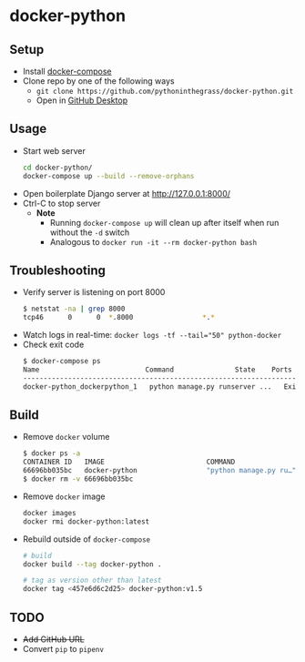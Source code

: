 # docker-python

## Setup
* Install [docker-compose](https://docs.docker.com/compose/install/)
* Clone repo by one of the following ways
    * `git clone https://github.com/pythoninthegrass/docker-python.git`
    * Open in [GitHub Desktop](x-github-client://openRepo/https://github.com/pythoninthegrass/docker-python)

## Usage
* Start web server
    ```bash
    cd docker-python/
    docker-compose up --build --remove-orphans
    ```
* Open boilerplate Django server at http://127.0.0.1:8000/
* Ctrl-C to stop server
  * **Note**
    * Running `docker-compose up` will clean up after itself when run without the `-d` switch
    * Analogous to `docker run -it --rm docker-python bash`

## Troubleshooting
* Verify server is listening on port 8000
    ```bash
    $ netstat -na | grep 8000
    tcp46      0      0  *.8000                 *.*                    LISTEN
    ```
* Watch logs in real-time: `docker logs -tf --tail="50" python-docker`
* Check exit code
    ```bash
    $ docker-compose ps
    Name                          Command               State    Ports
    ------------------------------------------------------------------------------
    docker-python_dockerpython_1   python manage.py runserver ...   Exit 0
    ```

## Build
* Remove `docker` volume
    ```bash
    $ docker ps -a
    CONTAINER ID   IMAGE                         COMMAND                  CREATED         STATUS                       PORTS     NAMES
    66696bb035bc   docker-python                 "python manage.py ru…"   8 minutes ago   Exited (0) 36 seconds ago              docker-python_dockerpython_1
    $ docker rm -v 66696bb035bc
    ```
* Remove `docker` image
    ```bash
    docker images
    docker rmi docker-python:latest
    ```
* Rebuild outside of `docker-compose`
    ```bash
    # build
    docker build --tag docker-python .

    # tag as version other than latest
    docker tag <457e6d6c2d25> docker-python:v1.5
    ```

## TODO
* ~~Add GitHub URL~~
* Convert `pip` to `pipenv`
